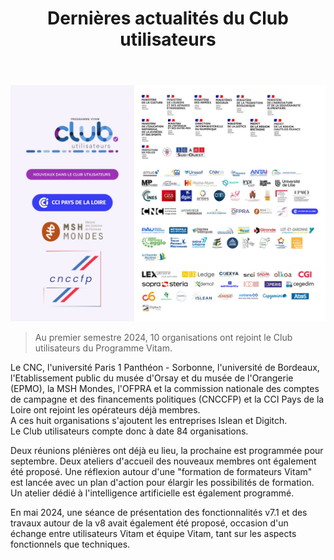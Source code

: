 ﻿---
layout: post
title: Dernières actualités du Club utilisateurs 
---

![Logos](/public/images/Club_202407.jpg)
> Au premier semestre 2024, 10 organisations ont rejoint le Club utilisateurs du Programme Vitam.

Le CNC, l'université Paris 1 Panthéon - Sorbonne, l'université de Bordeaux, l'Etablissement public du musée d'Orsay et du musée de l'Orangerie (EPMO), la MSH Mondes, l'OFPRA et la commission nationale des comptes de campagne et des financements politiques (CNCCFP) et la CCI Pays de la Loire ont rejoint les opérateurs déjà membres.  
A ces huit organisations s'ajoutent les entreprises Islean et Digitch.  
Le Club utilisateurs compte donc à date 84 organisations.

Deux réunions plénières ont déjà eu lieu, la prochaine est programmée pour septembre. Deux ateliers d'accueil des nouveaux membres ont également été proposé. Une réflexion autour d'une "formation de formateurs Vitam" est lancée avec un plan d'action pour élargir les possibilités de formation. Un atelier dédié à l'intelligence artificielle est également programmé.

En mai 2024, une séance de présentation des fonctionnalités v7.1 et des travaux autour de la v8 avait également été proposé, occasion d'un échange entre utilisateurs Vitam et équipe Vitam, tant sur les aspects fonctionnels que techniques.

[](/public/images/V7_1_202405.jpg)